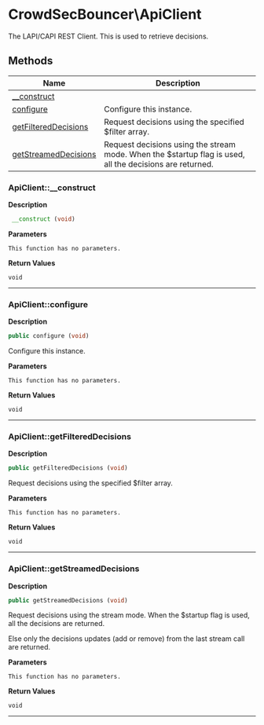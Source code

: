 # CrowdSecBouncer\ApiClient  

The LAPI/CAPI REST Client. This is used to retrieve decisions.





## Methods

| Name | Description |
|------|-------------|
|[__construct](#apiclient__construct)||
|[configure](#apiclientconfigure)|Configure this instance.|
|[getFilteredDecisions](#apiclientgetfiltereddecisions)|Request decisions using the specified $filter array.|
|[getStreamedDecisions](#apiclientgetstreameddecisions)|Request decisions using the stream mode. When the $startup flag is used, all the decisions are returned.|




### ApiClient::__construct  

**Description**

```php
 __construct (void)
```

 

 

**Parameters**

`This function has no parameters.`

**Return Values**

`void`


<hr />


### ApiClient::configure  

**Description**

```php
public configure (void)
```

Configure this instance. 

 

**Parameters**

`This function has no parameters.`

**Return Values**

`void`


<hr />


### ApiClient::getFilteredDecisions  

**Description**

```php
public getFilteredDecisions (void)
```

Request decisions using the specified $filter array. 

 

**Parameters**

`This function has no parameters.`

**Return Values**

`void`


<hr />


### ApiClient::getStreamedDecisions  

**Description**

```php
public getStreamedDecisions (void)
```

Request decisions using the stream mode. When the $startup flag is used, all the decisions are returned. 

Else only the decisions updates (add or remove) from the last stream call are returned. 

**Parameters**

`This function has no parameters.`

**Return Values**

`void`


<hr />

